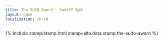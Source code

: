 ```yaml
---
title: The SUDO Award - SudoTV 贴纸
layout: base
localization: zh-CN
---
```


{% include stamp/stamp.html
    stamp=site.data.stamp.the-sudo-award
%}